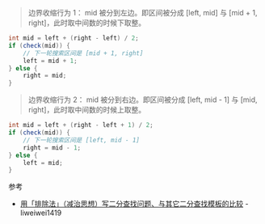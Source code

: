 > 边界收缩行为 1： mid 被分到左边。即区间被分成 [left, mid] 与 [mid + 1, right]，此时取中间数的时候下取整。

```java
int mid = left + (right - left) / 2;
if (check(mid)) {
    // 下一轮搜索区间是 [mid + 1, right]
    left = mid + 1;
} else {
    right = mid;
}
```

> 边界收缩行为 2： mid 被分到右边。即区间被分成 [left, mid - 1] 与 [mid, right]，此时取中间数的时候上取整。
  
```java
int mid = left + (right - left + 1) / 2;
if (check(mid)) {
    // 下一轮搜索区间是 [left, mid - 1]
    right = mid - 1;
} else {
    left = mid;
}
```

参考
 
- [用「排除法」（减治思想）写二分查找问题、与其它二分查找模板的比较](https://leetcode-cn.com/problems/search-insert-position/solution/te-bie-hao-yong-de-er-fen-cha-fa-fa-mo-ban-python-/) - liweiwei1419
